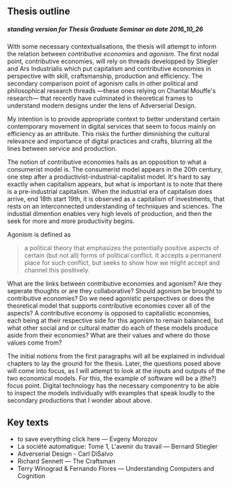 ## Thesis outline
##### standing version for Thesis Graduate Seminar on date 2016_10_26

With some necessary contextualisations, the thesis will attempt to inform the relation between *contributive economies* and *agonism*. The first nodal point, contributive economies, will rely on threads developped by Stiegler and Ars Industrialis which put capitalism and contributive economies in perspective with skill, craftsmanship, production and efficiency. The secondary comparison point of agonism calls in other political and philosophical research threads —these ones relying on Chantal Mouffe's research— that recently have culminated in theoretical frames to understand modern designs under the lens of Adverserial Design.

My intention is to provide appropriate context to better understand certain contemporary movement in digital services that seem to focus mainly on efficiency as an attribute. This risks the further diminishing the cultural relevance and importance of digital practices and crafts, blurring all the lines between service and production.

The notion of contributive economies hails as an opposition to what a consumerist model is. The consumerist model appears in the 20th century, one step after a productivist-industrial-capitalist model. It's hard to say exactly when capitalism appears, but what is important is to note that there is a pre-industrial capitalism. When the industrial era of capitalism does arrive, end 18th start 19th, it is observed as a capitalism of investments, that rests on an interconnected understanding of techniques and sciences. The industial dimention enables very high levels of production, and then the seek for more and more productivity begins.

Agonism is defined as
> a political theory that emphasizes the potentially positive aspects of certain (but not all) forms of political conflict. It accepts a permanent place for such conflict, but seeks to show how we might accept and channel this positively.

What are the links between contributive economies and agonism? Are they seperate thoughts or are they collaborative? Should agonism be brought to contributive economies? Do we need agonistic perspectives or does the theoretical model that supports contributive economies cover all of the aspects? A contributive economy is opposed to capitalistic economies, each being at their respective side for this agonism to remain balanced, but what other social and or cultural matter do each of these models produce aside from their economies? What are their values and where do those values come from?

The initial notions from the first paragraphs will all be explained in individual chapters to lay the ground for the thesis. Later, the questions posed above will come into focus, as I will attempt to look at the inputs and outputs of the two economical models. For this, the example of software will be a (the?) focus point. Digital technology has the necessary componentry to be able to inspect the models individually with examples that speak loudly to the secondary productions that I wonder about above.

## Key texts
* to save everything click here — Evgeny Morozov<br>
* La société automatique: Tome 1, L'avenir du travail — Bernard Stiegler
* Adverserial Design - Carl DiSalvo<br>
* Richard Sennett — The Craftsman<br>
* Terry Winograd & Fernando Flores — Understanding Computers and Cognition<br>
